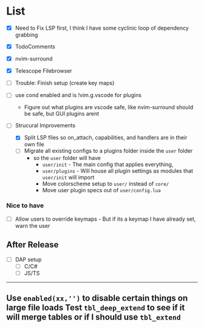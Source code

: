 # List
- [X] Need to Fix LSP first, I think I have some cyclinic loop of dependency grabbing
- [X] TodoComments
- [X] nvim-surround
- [X] Telescope Filebrowser
- [ ] Trouble: Finish setup (create key maps)
- [ ] use cond enabled and is !vim.g.vscode for plugins
    - Figure out what plugins are vscode safe, like nvim-surround should be safe, but GUI plugins arent

- [ ] Strucural Improvements
    - [X] Split LSP files so on_attach, capabilities, and handlers are in their own file
    - [ ] Migrate all existing configs to a plugins folder inside the `user` folder
        - so the `user` folder will have
            - `user/init` - The main config that applies everything,
            - `user/plugins` - Will house all plugin settings as modules that `user/init` will import
            - Move colorscheme setup to `user/` instead of `core/`
            - Move user plugin specs out of `user/config.lua`

### Nice to have
- [ ] Allow users to override keymaps - But if its a keymap I have already set, warn the user

## After Release
- [ ] DAP setup
    - [ ] C/C#
    - [ ] JS/TS
---
Use `enabled(xx,'')` to disable certain things on large file loads
Test `tbl_deep_extend` to see if it will merge tables or if I should use `tbl_extend`
---
